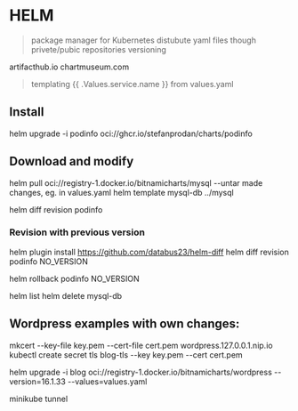 # HELM
> package manager for Kubernetes
> distubute yaml files though privete/pubic repositories
> versioning

artifacthub.io
chartmuseum.com

> templating
{{ .Values.service.name }} from values.yaml

## Install
helm upgrade -i podinfo oci://ghcr.io/stefanprodan/charts/podinfo

## Download and modify
helm pull oci://registry-1.docker.io/bitnamicharts/mysql --untar
made changes, eg. in values.yaml
helm template mysql-db ../mysql

helm diff revision podinfo
### Revision with previous version
helm plugin install https://github.com/databus23/helm-diff
helm diff revision podinfo NO_VERSION

helm rollback podinfo NO_VERSION

helm list
helm delete mysql-db

## Wordpress examples with own changes:
mkcert --key-file key.pem --cert-file cert.pem wordpress.127.0.0.1.nip.io
kubectl create secret tls blog-tls --key key.pem --cert cert.pem

helm upgrade -i blog oci://registry-1.docker.io/bitnamicharts/wordpress --version=16.1.33 --values=values.yaml

minikube tunnel